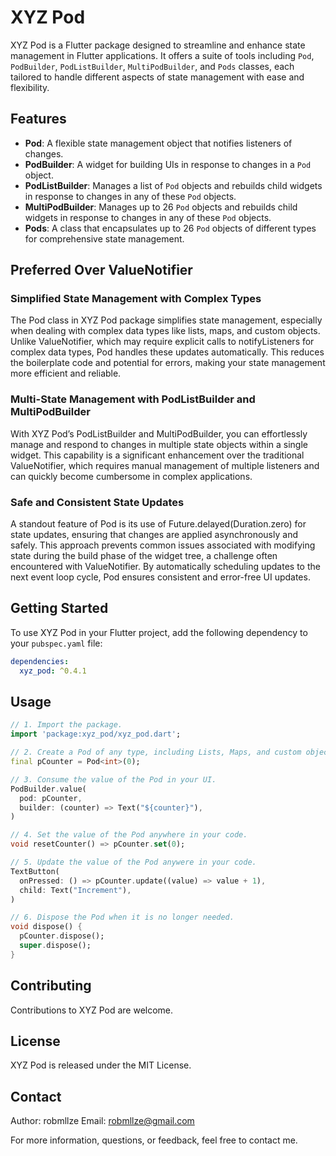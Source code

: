 # XYZ Pod

XYZ Pod is a Flutter package designed to streamline and enhance state management in Flutter applications. It offers a suite of tools including `Pod`, `PodBuilder`, `PodListBuilder`, `MultiPodBuilder`, and `Pods` classes, each tailored to handle different aspects of state management with ease and flexibility.

## Features

- **Pod**: A flexible state management object that notifies listeners of changes.
- **PodBuilder**: A widget for building UIs in response to changes in a `Pod` object.
- **PodListBuilder**: Manages a list of `Pod` objects and rebuilds child widgets in response to changes in any of these `Pod` objects.
- **MultiPodBuilder**: Manages up to 26 `Pod` objects and rebuilds child widgets in response to changes in any of these `Pod` objects.
- **Pods**: A class that encapsulates up to 26 `Pod` objects of different types for comprehensive state management.

## Preferred Over ValueNotifier

### Simplified State Management with Complex Types

The Pod class in XYZ Pod package simplifies state management, especially when dealing with complex data types like lists, maps, and custom objects. Unlike ValueNotifier, which may require explicit calls to notifyListeners for complex data types, Pod handles these updates automatically. This reduces the boilerplate code and potential for errors, making your state management more efficient and reliable.

### Multi-State Management with PodListBuilder and MultiPodBuilder

With XYZ Pod’s PodListBuilder and MultiPodBuilder, you can effortlessly manage and respond to changes in multiple state objects within a single widget. This capability is a significant enhancement over the traditional ValueNotifier, which requires manual management of multiple listeners and can quickly become cumbersome in complex applications.

### Safe and Consistent State Updates
A standout feature of Pod is its use of Future.delayed(Duration.zero) for state updates, ensuring that changes are applied asynchronously and safely. This approach prevents common issues associated with modifying state during the build phase of the widget tree, a challenge often encountered with ValueNotifier. By automatically scheduling updates to the next event loop cycle, Pod ensures consistent and error-free UI updates.

## Getting Started

To use XYZ Pod in your Flutter project, add the following dependency to your `pubspec.yaml` file:

```yaml
dependencies:
  xyz_pod: ^0.4.1
```

## Usage

```dart
// 1. Import the package.
import 'package:xyz_pod/xyz_pod.dart';

// 2. Create a Pod of any type, including Lists, Maps, and custom objects.
final pCounter = Pod<int>(0);

// 3. Consume the value of the Pod in your UI.
PodBuilder.value(
  pod: pCounter,
  builder: (counter) => Text("${counter}"),
)

// 4. Set the value of the Pod anywhere in your code.
void resetCounter() => pCounter.set(0);

// 5. Update the value of the Pod anywere in your code.
TextButton(
  onPressed: () => pCounter.update((value) => value + 1),
  child: Text("Increment"),
)

// 6. Dispose the Pod when it is no longer needed.
void dispose() {
  pCounter.dispose();
  super.dispose();
}
```

## Contributing

Contributions to XYZ Pod are welcome.

## License

XYZ Pod is released under the MIT License.

## Contact

Author: robmllze
Email: robmllze@gmail.com

For more information, questions, or feedback, feel free to contact me.